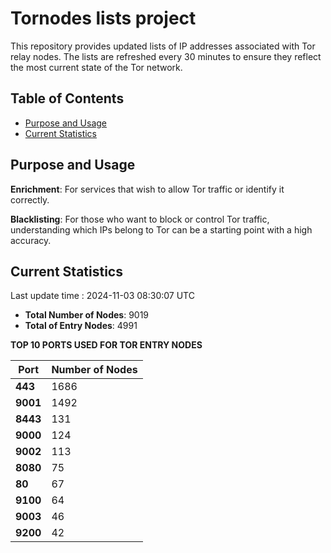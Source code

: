 # Tornodes lists project

This repository provides updated lists of IP addresses associated with Tor relay nodes. The lists are refreshed every 30 minutes to ensure they reflect the most current state of the Tor network.

## Table of Contents

- [Purpose and Usage](#purpose-and-usage)
- [Current Statistics](#current-statistics)


## Purpose and Usage

**Enrichment**: For services that wish to allow Tor traffic or identify it correctly.

**Blacklisting**: For those who want to block or control Tor traffic, understanding which IPs belong to Tor can be a starting point with a high accuracy.

## Current Statistics

Last update time : 2024-11-03 08:30:07 UTC

- **Total Number of Nodes**: 9019
- **Total of Entry Nodes**: 4991

**TOP 10 PORTS USED FOR TOR ENTRY NODES**

| **Port** | **Number of Nodes** |
|------|-----------------|
| **443**   | 1686  |
| **9001**   | 1492  |
| **8443**   | 131  |
| **9000**   | 124  |
| **9002**   | 113  |
| **8080**   | 75  |
| **80**   | 67  |
| **9100**   | 64  |
| **9003**   | 46  |
| **9200**   | 42  |

